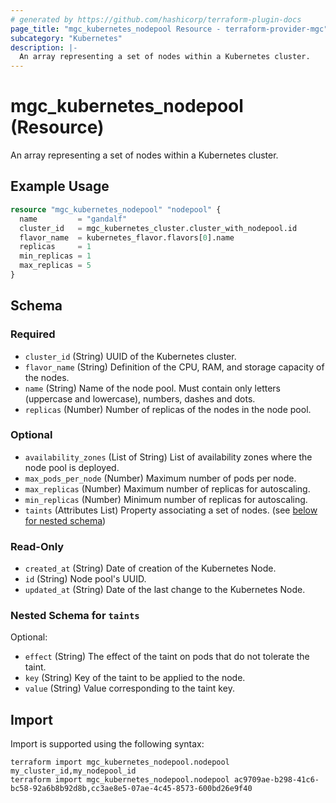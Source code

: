 ```yaml
---
# generated by https://github.com/hashicorp/terraform-plugin-docs
page_title: "mgc_kubernetes_nodepool Resource - terraform-provider-mgc"
subcategory: "Kubernetes"
description: |-
  An array representing a set of nodes within a Kubernetes cluster.
---
```


# mgc_kubernetes_nodepool (Resource)

An array representing a set of nodes within a Kubernetes cluster.

## Example Usage

```terraform
resource "mgc_kubernetes_nodepool" "nodepool" {
  name         = "gandalf"
  cluster_id   = mgc_kubernetes_cluster.cluster_with_nodepool.id
  flavor_name  = kubernetes_flavor.flavors[0].name
  replicas     = 1
  min_replicas = 1
  max_replicas = 5
}
```

<!-- schema generated by tfplugindocs -->
## Schema

### Required

- `cluster_id` (String) UUID of the Kubernetes cluster.
- `flavor_name` (String) Definition of the CPU, RAM, and storage capacity of the nodes.
- `name` (String) Name of the node pool. Must contain only letters (uppercase and lowercase), numbers, dashes and dots.
- `replicas` (Number) Number of replicas of the nodes in the node pool.

### Optional

- `availability_zones` (List of String) List of availability zones where the node pool is deployed.
- `max_pods_per_node` (Number) Maximum number of pods per node.
- `max_replicas` (Number) Maximum number of replicas for autoscaling.
- `min_replicas` (Number) Minimum number of replicas for autoscaling.
- `taints` (Attributes List) Property associating a set of nodes. (see [below for nested schema](#nestedatt--taints))

### Read-Only

- `created_at` (String) Date of creation of the Kubernetes Node.
- `id` (String) Node pool's UUID.
- `updated_at` (String) Date of the last change to the Kubernetes Node.

<a id="nestedatt--taints"></a>
### Nested Schema for `taints`

Optional:

- `effect` (String) The effect of the taint on pods that do not tolerate the taint.
- `key` (String) Key of the taint to be applied to the node.
- `value` (String) Value corresponding to the taint key.

## Import

Import is supported using the following syntax:

```shell
terraform import mgc_kubernetes_nodepool.nodepool my_cluster_id,my_nodepool_id
terraform import mgc_kubernetes_nodepool.nodepool ac9709ae-b298-41c6-bc58-92a6b8b92d8b,cc3ae8e5-07ae-4c45-8573-600bd26e9f40
```
